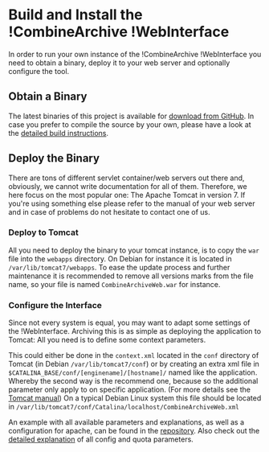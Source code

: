 Build and Install the !CombineArchive !WebInterface 
====================================================

In order to run your own instance of the !CombineArchive !WebInterface you need to obtain a binary, deploy it to your web server and optionally configure the tool.

Obtain a Binary 
----------------

The latest binaries of this project is available for [download from GitHub](https://github.com/SemsProject/CombineArchiveWeb/releases). In case you prefer to compile the source by your own, please have a look at the [detailed build instructions](BuildInstructions).

Deploy the Binary 
------------------

There are tons of different servlet container/web servers out there and, obviously, we cannot write documentation for all of them. Therefore, we here focus on the most popular one: The Apache Tomcat in version 7. If you're using something else please refer to the manual of your web server and in case of problems do not hesitate to contact one of us.

### Deploy to Tomcat 

All you need to deploy the binary to your tomcat instance, is to copy the `war` file into the `webapps` directory. On Debian for instance it is located in `/var/lib/tomcat7/webapps`. To ease the update process and further maintenance it is recommended to remove all versions marks from the file name, so your file is named `CombineArchiveWeb.war` for instance.

### Configure the Interface 

Since not every system is equal, you may want to adapt some settings of the !WebInterface. Archiving this is as simple as deploying the application to Tomcat: All you need is to define some context parameters.

This could either be done in the `context.xml` located in the `conf` directory of Tomcat (in Debian `/var/lib/tomcat7/conf`) or by creating an extra xml file in `$CATALINA_BASE/conf/[enginename]/[hostname]/` named like the application. Whereby the second way is the recommend one, because so the additional parameter only apply to on specific application. (For more details see the [Tomcat manual](http://tomcat.apache.org/tomcat-7.0-doc/config/context.html#Defining_a_context))
On a typical Debian Linux system this file should be located in `/var/lib/tomcat7/conf/Catalina/localhost/CombineArchiveWeb.xml`

An example with all available parameters and explanations, as well as a configuration for apache, can be found in the [repository](https://github.com/SemsProject/CombineArchiveWeb/tree/master/src/main/resources). Also check out the [detailed explanation](Config) of all config and quota parameters.



